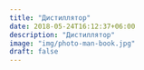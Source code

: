 ```yaml
---
title: "Дистиллятор"
date: 2018-05-24T16:12:37+06:00
description: "Дистиллятор"
image: "img/photo-man-book.jpg"
draft: false
---
```

